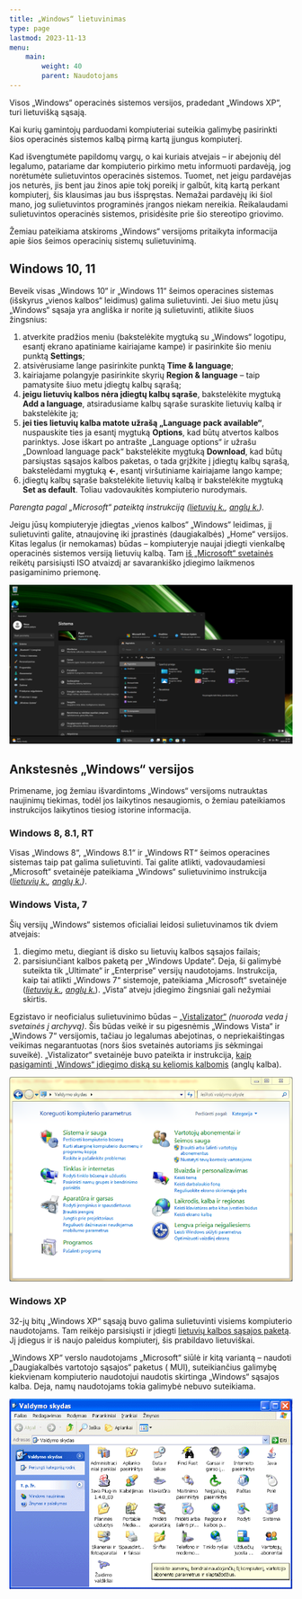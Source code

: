 ```yaml
---
title: „Windows“ lietuvinimas
type: page
lastmod: 2023-11-13
menu:
    main:
        weight: 40
        parent: Naudotojams
---
```


Visos „Windows“ operacinės sistemos versijos, pradedant „Windows XP“, turi lietuvišką sąsają.

Kai kurių gamintojų parduodami kompiuteriai suteikia galimybę pasirinkti šios operacinės sistemos kalbą pirmą kartą
įjungus kompiuterį.

Kad išvengtumėte papildomų vargų, o kai kuriais atvejais – ir abejonių dėl legalumo, patariame dar kompiuterio pirkimo
metu informuoti pardavėją, jog norėtumėte sulietuvintos operacinės sistemos. Tuomet, net jeigu pardavėjas jos neturės,
jis bent jau žinos apie tokį poreikį ir galbūt, kitą kartą perkant kompiuterį, šis klausimas jau bus išspręstas. Nemažai
pardavėjų iki šiol mano, jog sulietuvintos programinės įrangos niekam nereikia. Reikalaudami sulietuvintos operacinės
sistemos, prisidėsite prie šio stereotipo griovimo.

Žemiau pateikiama atskiroms „Windows“ versijoms pritaikyta informacija apie šios šeimos operacinių sistemų
sulietuvinimą.

Windows 10, 11
--------------

Beveik visas „Windows 10“ ir „Windows 11“ šeimos operacines sistemas (išskyrus „vienos kalbos“ leidimus) galima
sulietuvinti. Jei šiuo metu jūsų „Windows“ sąsaja yra angliška ir norite ją sulietuvinti, atlikite šiuos žingsnius:

1. atverkite pradžios meniu (bakstelėkite mygtuką su „Windows“ logotipu, esantį ekrano apatiniame kairiajame kampe) ir
   pasirinkite šio meniu punktą **Settings**;
2. atsivėrusiame lange pasirinkite punktą **Time & language**;
3. kairiajame polangyje pasirinkite skyrių **Region & language** – taip pamatysite šiuo metu įdiegtų kalbų sąrašą;
4. **jeigu lietuvių kalbos nėra įdiegtų kalbų sąraše**, bakstelėkite mygtuką **Add a language**, atsiradusiame kalbų
   sąraše suraskite lietuvių kalbą ir bakstelėkite ją;
5. **jei ties lietuvių kalba matote užrašą „Language pack available“**, nuspauskite ties ja esantį mygtuką **Options**,
   kad būtų atvertos kalbos parinktys. Jose iškart po antrašte „Language options“ ir užrašu „Download language pack“
   bakstelėkite mygtuką **Download**, kad būtų parsiųstas sąsajos kalbos paketas, o tada grįžkite į įdiegtų kalbų
   sąrašą, bakstelėdami mygtuką **←**, esantį viršutiniame kairiajame lango kampe;
6. įdiegtų kalbų sąraše bakstelėkite lietuvių kalbą ir bakstelėkite mygtuką **Set as default**. Toliau vadovaukitės
   kompiuterio nurodymais.

_Parengta pagal „Microsoft“ pateiktą
instrukciją ([lietuvių k.](https://support.microsoft.com/lt-lt/windows/%C4%AFvesties-ir-rodymo-kalbos-parametr%C5%B3-valdymas-sistemoje-windows-12a10cb4-8626-9b77-0ccb-5013e0c7c7a2 "Įvesties ir rodymo kalbos parametrų valdymas sistemoje „Windows“ – „Microsoft“ palaikymas – microsoft.com"), [anglų k.](https://support.microsoft.com/en-us/windows/manage-the-input-and-display-language-settings-in-windows-12a10cb4-8626-9b77-0ccb-5013e0c7c7a2 "Manage the input and display language settings in Windows – Microsoft Support – microsoft.com"))._

Jeigu jūsų kompiuteryje įdiegtas „vienos kalbos“ „Windows“ leidimas, jį sulietuvinti galite, atnaujovinę iki įprastinės
(daugiakalbės) „Home“ versijos. Kitas legalus (ir nemokamas) būdas – kompiuteryje naujai įdiegti vienkalbę operacinės
sistemos versiją lietuvių kalbą.
Tam [iš „Microsoft“ svetainės](https://www.microsoft.com/lt-lt/software-download "Programinės įrangos atsisiuntimas – microsoft.com")
reikėtų parsisiųsti ISO atvaizdį ar savarankiško įdiegimo laikmenos pasigaminimo priemonę.

![Sulietuvintos „Windows 11“ ekrano nuotrauka](Win11lt.png "Sulietuvintos „Windows 11“ ekrano nuotrauka")

Ankstesnės „Windows“ versijos
-----------------------------

Primename, jog žemiau išvardintoms „Windows“ versijoms nutrauktas naujinimų tiekimas, todėl jos laikytinos nesaugiomis,
o žemiau pateikiamos instrukcijos laikytinos tiesiog istorine informacija.

### Windows 8, 8.1, RT

Visas „Windows 8“, „Windows 8.1“ ir „Windows RT“ šeimos operacines sistemas taip pat galima sulietuvinti. Tai galite
atlikti, vadovaudamiesi „Microsoft“ svetainėje pateikiama „Windows“ sulietuvinimo instrukcija
(_[lietuvių k.](https://support.microsoft.com/lt-lt/windows/klaviat%C5%ABros-i%C5%A1d%C4%97stymo-keitimas-245c49b8-f856-7fd7-2cf5-41e54c66f5b3 "Klaviatūros išdėstymo keitimas – „Windows“ palaikymas – microsoft.com"), [anglų k.](https://support.microsoft.com/en-us/windows/change-your-keyboard-layout-245c49b8-f856-7fd7-2cf5-41e54c66f5b3 "Change your keyboard layout – Windows Support – microsoft.com"))_.

### Windows Vista, 7

Šių versijų „Windows“ sistemos oficialiai leidosi sulietuvinamos tik dviem atvejais:

1. diegimo metu, diegiant iš disko su lietuvių kalbos sąsajos failais;
2. parsisiunčiant kalbos paketą per „Windows Update“. Deja, ši galimybė suteikta tik „Ultimate“ ir „Enterprise“ versijų
   naudotojams. Instrukcija, kaip tai atlikti „Windows 7“ sistemoje, pateikiama „Microsoft“ svetainėje
   (_[lietuvių k.](https://support.microsoft.com/lt-lt/windows/klaviat%C5%ABros-i%C5%A1d%C4%97stymo-keitimas-245c49b8-f856-7fd7-2cf5-41e54c66f5b3 "Klaviatūros išdėstymo keitimas – „Windows“ palaikymas – microsoft.com"), [anglų k.](https://support.microsoft.com/en-us/windows/change-your-keyboard-layout-245c49b8-f856-7fd7-2cf5-41e54c66f5b3 "Change your keyboard layout – Windows Support – microsoft.com")_).
   „Vista“ atveju įdiegimo žingsniai gali nežymiai skirtis.

Egzistavo ir neoficialus sulietuvinimo
būdas – [„Vistalizator“](https://web.archive.org/web/20210502022009/http://www.froggie.sk/ "Vistalizator – change display language in Windows Vista and Windows 7 – froggie.sk")
_(nuoroda veda į svetainės į archyvą)_. Šis būdas veikė ir su pigesnėmis „Windows Vista“ ir „Windows 7“ versijomis,
tačiau jo legalumas abejotinas, o nepriekaištingas veikimas negarantuotas (nors šios svetainės autoriams jis sėkmingai
suveikė). „Vistalizator“ svetainėje buvo pateikta ir
instrukcija, [kaip pasigaminti „Windows“ įdiegimo diską su keliomis kalbomis](https://web.archive.org/web/20210125224004/https://www.froggie.sk/dvd.html "Make your own Multilanguage installation DVD for Windows Vista or Windows 7 – froggie.sk")
(anglų kalba).

![Sulietuvintos „Windows 7“ valdymo skydas](Win7lt.png "Sulietuvintos „Windows 7“ valdymo skydas")

### Windows XP

32-jų bitų „Windows XP“ sąsają buvo galima sulietuvinti visiems kompiuterio naudotojams. Tam reikėjo parsisiųsti ir
įdiegti [lietuvių kalbos sąsajos paketą](LIPSETUP.MSI "Windows® XP LT sąsajos paketas"). Jį įdiegus ir
iš naujo paleidus kompiuterį, šis prabildavo lietuviškai.

„Windows XP“ verslo naudotojams „Microsoft“ siūlė ir kitą variantą – naudoti „Daugiakalbės vartotojo sąsajos“ paketus (
MUI), suteikiančius galimybę kiekvienam kompiuterio naudotojui naudotis skirtinga „Windows“ sąsajos kalba. Deja, namų
naudotojams tokia galimybė nebuvo suteikiama.

![Sulietuvintos „Windows XP“ valdymo skydas](WinXPlt.gif "Sulietuvintos „Windows XP“ valdymo skydas")
